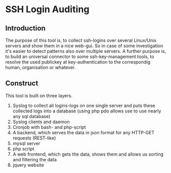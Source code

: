 # SSH Login Auditing
## Introduction
The purpose of this tool is, to collect ssh-logins over several Linux/Unix servers and show them in a nice web-gui.
So in case of some investigation it's easier to detect patterns also over multiple servers.
A further purpose is, to build an universal connector to some ssh-key-management tools, to resolve the used publickey at key-authentication to the correspondig human, organisation or whatever.

## Construct
This tool is built on three layers.
1. Syslog to collect all logins-logs on one single server and puts these collected logs into a database (using php pdo allows use to use nearly any sql database)
  1. Syslog clients and daemon
  2. Cronjob with bash- and php-script
2. A backend, which serves the data in json format for any HTTP-GET requests (REST-like)
  1. mysql server
  2. php script
3. A web frontend, which gets the data, shows them and allows us sorting and filtering the data
  1. jquery website

